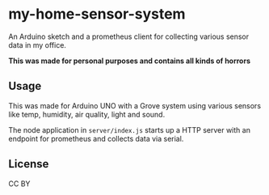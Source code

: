 # my-home-sensor-system

An Arduino sketch and a prometheus client for collecting various sensor data in my office.

**This was made for personal purposes and contains all kinds of horrors**

## Usage

This was made for Arduino UNO with a Grove system using various sensors like
temp, humidity, air quality, light and sound.

The node application in `server/index.js` starts up a HTTP server with an endpoint
for prometheus and collects data via serial.

## License

CC BY

